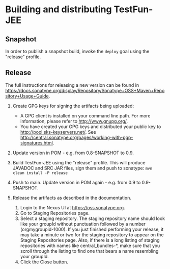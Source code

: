 Building and distributing TestFun-JEE
=====================================

Snapshot
--------
In order to publish a snapshot build, invoke the ```deploy``` goal using the "release" profile.

Release
-------
The full instructions for releasing a new version can be found in https://docs.sonatype.org/display/Repository/Sonatype+OSS+Maven+Repository+Usage+Guide.

1. Create GPG keys for signing the artifacts being uploaded:
    * A GPG client is installed on your command line path. For more information, please refer to http://www.gnupg.org/.
    * You have created your GPG keys and distributed your public key to http://pool.sks-keyservers.net/. See http://central.sonatype.org/pages/working-with-pgp-signatures.html.

2. Update version in POM - e.g. from 0.8-SNAPSHOT to 0.9.
3. Build TestFun-JEE using the "release" profile. This will produce JAVADOC and SRC JAR files, sign them and push to sonatype: ```mvn clean install -P release```
4. Push to main. Update version in POM again - e.g. from 0.9 to 0.9-SNAPSHOT.
5. Release the artifacts as described in the documentation.
    1. Login to the Nexus UI at https://oss.sonatype.org.
    2. Go to Staging Repositories page.
    3. Select a staging repository.  The staging repository name should look like your groupId without punctuation followed by a number (orgmygroupid-1000).  If you just finished performing your release, it may take a minute or two for the staging repository to appear on the Staging Repositories page.  Also, if there is a long listing of staging repositories with names like central_bundles-*, make sure that you scroll through the listing to find one that bears a name resembling your groupId.
    4. Click the Close button.

